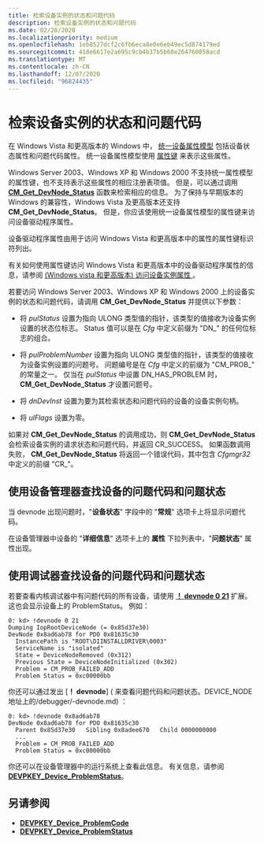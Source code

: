 ```yaml
---
title: 检索设备实例的状态和问题代码
description: 检索设备实例的状态和问题代码
ms.date: 02/28/2020
ms.localizationpriority: medium
ms.openlocfilehash: 1eb8527dcf2c6fb6eca8e0e6eb49ec5d874179ed
ms.sourcegitcommit: 418e6617e2a695c9cb4b37b5b60e264760858acd
ms.translationtype: MT
ms.contentlocale: zh-CN
ms.lasthandoff: 12/07/2020
ms.locfileid: "96824435"
---
```

# <a name="retrieving-the-status-and-problem-code-for-a-device-instance"></a>检索设备实例的状态和问题代码


在 Windows Vista 和更高版本的 Windows 中， [统一设备属性模型](unified-device-property-model--windows-vista-and-later-.md) 包括设备状态属性和问题代码属性。 统一设备属性模型使用 [属性键](property-keys.md) 来表示这些属性。

Windows Server 2003、Windows XP 和 Windows 2000 不支持统一属性模型的属性键，也不支持表示这些属性的相应注册表项值。 但是，可以通过调用 [**CM_Get_DevNode_Status**](/windows/win32/api/cfgmgr32/nf-cfgmgr32-cm_get_devnode_status) 函数来检索相应的信息。 为了保持与早期版本的 Windows 的兼容性，Windows Vista 及更高版本还支持 **CM_Get_DevNode_Status**。 但是，你应该使用统一设备属性模型的属性键来访问设备驱动程序属性。

设备驱动程序属性由用于访问 Windows Vista 和更高版本中的属性的属性键标识符列出。

有关如何使用属性键访问 Windows Vista 和更高版本中的设备驱动程序属性的信息，请参阅 [ (Windows vista 和更高版本) 访问设备实例属性 ](accessing-device-instance-properties--windows-vista-and-later-.md)。

若要访问 Windows Server 2003、Windows XP 和 Windows 2000 上的设备实例的状态和问题代码，请调用 **CM_Get_DevNode_Status** 并提供以下参数：

-   将 *pulStatus* 设置为指向 ULONG 类型值的指针，该类型的值接收为设备实例设置的状态位标志。 Status 值可以是在 *Cfg* 中定义前缀为 "DN_" 的任何位标志的组合。

-   将 *pulProblemNumber* 设置为指向 ULONG 类型值的指针，该类型的值接收为设备实例设置的问题号。 问题编号是在 *Cfg* 中定义的前缀为 "CM_PROB_" 的常量之一。 仅当在 *pulStatus* 中设置 DN_HAS_PROBLEM 时， **CM_Get_DevNode_Status** 才设置问题号。

-   将 *dnDevInst* 设置为要为其检索状态和问题代码的设备的设备实例句柄。

-   将 *ulFlags* 设置为零。

如果对 **CM_Get_DevNode_Status** 的调用成功，则 **CM_Get_DevNode_Status** 会检索设备实例的请求状态和问题代码，并返回 CR_SUCCESS。 如果函数调用失败， **CM_Get_DevNode_Status** 将返回一个错误代码，其中包含 *Cfgmgr32* 中定义的前缀 "CR_"。

## <a name="using-device-manager-to-find-problem-code-and-problem-status-for-a-device"></a>使用设备管理器查找设备的问题代码和问题状态

当 devnode 出现问题时，"**设备状态**" 字段中的 "**常规**" 选项卡上将显示问题代码。

在设备管理器中设备的 "**详细信息**" 选项卡上的 **属性** 下拉列表中，"**问题状态**" 属性出现。

## <a name="using-the-debugger-to-find-problem-code-and-problem-status-for-a-device"></a>使用调试器查找设备的问题代码和问题状态

若要查看内核调试器中有问题代码的所有设备，请使用 [**！ devnode 0 21**](../debugger/-devnode.md) 扩展。 这也会显示设备上的 ProblemStatus。 例如：

```
0: kd> !devnode 0 21
Dumping IopRootDeviceNode (= 0x85d37e30)
DevNode 0x8ad6ab78 for PDO 0x81635c30
  InstancePath is "ROOT\DIINSTALLDRIVER\0003"
  ServiceName is "isolated"
  State = DeviceNodeRemoved (0x312)
  Previous State = DeviceNodeInitialized (0x302)
  Problem = CM_PROB_FAILED_ADD
  Problem Status = 0xc00000bb
```

你还可以通过发出 [**！ devnode**] ( 来查看问题代码和问题状态。DEVICE_NODE 地址上的/debugger/-devnode.md) ：

```
0: kd> !devnode 0x8ad6ab78 
DevNode 0x8ad6ab78 for PDO 0x81635c30
  Parent 0x85d37e30   Sibling 0x8adee670   Child 0000000000   
  ...
  Problem = CM_PROB_FAILED_ADD
  Problem Status = 0xc00000bb
```

你还可以在设备管理器中的运行系统上查看此信息。 有关信息，请参阅 [**DEVPKEY_Device_ProblemStatus**](devpkey-device-problemstatus.md)。

## <a name="see-also"></a>另请参阅
 
* [**DEVPKEY_Device_ProblemCode**](devpkey-device-problemcode.md)
* [**DEVPKEY_Device_ProblemStatus**](devpkey-device-problemstatus.md)
